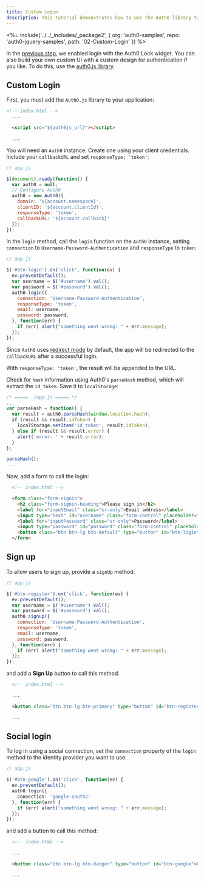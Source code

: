 ```yaml
---
title: Custom Login
description: This tutorial demonstrates how to use the Auth0 library to add custom authentication and authorization to your web app.
---
```


<%= include('../../_includes/_package2', {
  org: 'auth0-samples',
  repo: 'auth0-jquery-samples',
  path: '02-Custom-Login'
}) %>

In the [previous step](/quickstart/spa/jquery/01-login), we enabled login with the Auth0 Lock widget. You can also build your own custom UI with a custom design for authentication if you like. To do this, use the [auth0.js library](https://github.com/auth0/auth0.js).

## Custom Login

First, you must add the `Auth0.js` library to your application:

```html
<!-- index.html -->
  ...

  <script src="${auth0js_url}"></script>

  ...
```

You will need an `Auth0` instance. Create one using your client credentials. Include your `callbackURL` and set `responseType: 'token'`:

```javascript
// app.js

$(document).ready(function() {
  var auth0 = null;
  // Configure Auth0
  auth0 = new Auth0({
    domain: '${account.namespace}',
    clientID: '${account.clientId}',
    responseType: 'token',
    callbackURL: '${account.callback}'
  });
});
```

In the `login` method, call the `login` function on the `Auth0` instance, setting `connection` to `Username-Password-Authentication` and `responseType` to `token`:

```javascript
// app.js

$('#btn-login').on('click', function(ev) {
  ev.preventDefault();
  var username = $('#username').val();
  var password = $('#password').val();
  auth0.login({
    connection: 'Username-Password-Authentication',
    responseType: 'token',
    email: username,
    password: password,
  }, function(err) {
    if (err) alert("something went wrong: " + err.message);
  });
});
```

Since `Auth0` uses [redirect mode](https://github.com/auth0/auth0.js#redirect-mode) by default, the app will be redirected to the `callbackURL` after a successful login.

With `responseType: 'token'`, the result will be appended to the URL.

Check for `hash` information using  Auth0's `parseHash` method, which will extract the `id_token`. Save it to `localStorage`:

```javascript
/* ===== ./app.js ===== */
...
var parseHash = function() {
  var result = auth0.parseHash(window.location.hash);
  if (result && result.idToken) {
    localStorage.setItem('id_token', result.idToken);
  } else if (result && result.error) {
    alert('error: ' + result.error);
  }
};

parseHash();
 ...
```

Now, add a form to call the login:

```html
  <!-- index.html -->

  <form class="form-signin">
    <h2 class="form-signin-heading">Please sign in</h2>
    <label for="inputEmail" class="sr-only">Email address</label>
    <input type="text" id="username" class="form-control" placeholder="Email address" autofocus required>
    <label for="inputPassword" class="sr-only">Password</label>
    <input type="password" id="password" class="form-control" placeholder="Password" required>
    <button class="btn btn-lg btn-default" type="button" id="btn-login">Sign In</button>
  </form>
```

## Sign up

To allow users to sign up, provide a `signUp` method:

```javascript
// app.js

$('#btn-register').on('click', function(ev) {
  ev.preventDefault();
  var username = $('#username').val();
  var password = $('#password').val();
  auth0.signup({
    connection: 'Username-Password-Authentication',
    responseType: 'token',
    email: username,
    password: password,
  }, function(err) {
    if (err) alert("something went wrong: " + err.message);
  });
});
```

and add a **Sign Up** button to call this method.

```html
  <!-- index.html -->

  ...

  <button class="btn btn-lg btn-primary" type="button" id="btn-register">Sign Up</button>

  ...
```

## Social login

To log in using a social connection, set the `connection` property of the `login` method to the identity provider you want to use:

```typescript
// app.js

$('#btn-google').on('click', function(ev) {
  ev.preventDefault();
  auth0.login({
    connection: 'google-oauth2'
  }, function(err) {
    if (err) alert("something went wrong: " + err.message);
  });
});
```

and add a button to call this method:

```html
  <!-- index.html -->

  ...

  <button class="btn btn-lg btn-danger" type="button" id="btn-google">Google</button>

  ...
```
